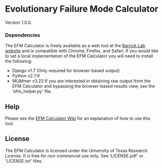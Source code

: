 # Evolutionary Failure Mode Calculator
Version 1.0.0.
### Dependencies ###
The EFM Calculator is freely available as a web tool at the [Barrick Lab website](http://www.barricklab.org/efm) and is compatible with Chrome, Firefox, and Safari. If you would like to set a local implementation of the EFM Calculator you will need to install the following:
* Django v1.7 (Only required for browser-based output)
* Python v2.7.9
* MUMmer v3.23
If you are interested in obtaining raw output from the EFM Calculator and bypassing the browser-based results view, see the 'efm_helper.py' file.
## Help ##
Please see the [EFM Calculator Wiki](https://github.com/barricklab/efm-calculator/wiki) for an explanation of how to use this tool.

## License ##
The EFM Calculator is licensed under the University of Texas Research License. It is free for non-commercial use only. See 'LICENSE.pdf' or 'LICENSE.txt' files.

